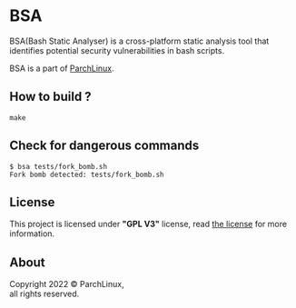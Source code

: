 # BSA
BSA(Bash Static Analyser) is a cross-platform static analysis tool that identifies potential security vulnerabilities in bash scripts.

BSA is a part of [ParchLinux](https://parchlinux.ir).

## How to build ?
```
make
```

## Check for dangerous commands
```
$ bsa tests/fork_bomb.sh
Fork bomb detected: tests/fork_bomb.sh
```

## License
This project is licensed under **"GPL V3"** license, read [the license](LICENSE) for more information.

## About
Copyright 2022 &copy; ParchLinux, \
all rights reserved.
